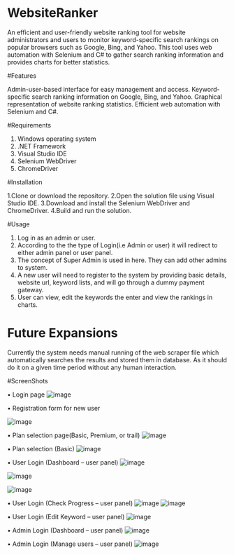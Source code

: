 # WebsiteRanker

An efficient and user-friendly website ranking tool for website administrators and users to monitor keyword-specific search rankings on popular browsers such as Google, Bing, and Yahoo. This tool uses web automation with Selenium and C# to gather search ranking information and provides charts for better statistics.

#Features

Admin-user-based interface for easy management and access.
Keyword-specific search ranking information on Google, Bing, and Yahoo.
Graphical representation of website ranking statistics.
Efficient web automation with Selenium and C#.

#Requirements

  1. Windows operating system
  2. .NET Framework
  3. Visual Studio IDE
  4. Selenium WebDriver
  5. ChromeDriver

#Installation

  1.Clone or download the repository.
  2.Open the solution file using Visual Studio IDE.
  3.Download and install the Selenium WebDriver and ChromeDriver.
  4.Build and run the solution.

#Usage

  1. Log in as an admin or user.
  2. According to the the type of Login(i.e Admin or user) it will redirect to either admin panel or user panel.
  3. The concept of Super Admin is used in here. They can add other admins to system.
  4. A new user will need to register to the system by providing basic details, website url, keyword lists, and will go through a dummy payment gateway.
  5. User can view, edit the keywords the enter and view the rankings in charts.

# Future Expansions
  
Currently the system needs manual running of the web scraper file which automatically searches the results and stored them in database. As it should do it on a given time period without any human interaction.

#ScreenShots

•	Login page
  ![image](https://user-images.githubusercontent.com/76769885/215330395-6b68e4a4-d049-4763-b337-d3f3d515afe9.png)

•	Registration form for new user 
  
 ![image](https://user-images.githubusercontent.com/76769885/215330449-902c82a7-ee14-4347-b60d-048bb1b038c4.png)

•	Plan selection page(Basic, Premium, or trail)
![image](https://user-images.githubusercontent.com/76769885/215330483-c2793b2b-9ae1-40c6-9f54-4cbd771a000e.png)

•	Plan selection (Basic)
![image](https://user-images.githubusercontent.com/76769885/215330499-ed5f54b9-403b-4ea5-8161-cee987d8a6bb.png)

•	User Login (Dashboard – user panel)
![image](https://user-images.githubusercontent.com/76769885/215330558-03a430bb-fe24-4459-a9b1-57fbc9c5464f.png)

![image](https://user-images.githubusercontent.com/76769885/215330568-12c69d7f-4b67-4d18-9716-edbcb7b445eb.png)

![image](https://user-images.githubusercontent.com/76769885/215330596-8f238e89-fe7b-4f83-b8f0-ef9965a2e346.png)

•	User Login (Check Progress – user panel)
![image](https://user-images.githubusercontent.com/76769885/215330646-31a066c4-1840-4553-9734-c381c9297787.png)
![image](https://user-images.githubusercontent.com/76769885/215330653-4aa6e0dd-ba76-4ec0-8de6-b81cbb4c69c4.png)


•	User Login (Edit Keyword – user panel)
![image](https://user-images.githubusercontent.com/76769885/215330681-1ca25010-8a6a-4c4d-aa9c-a79e59c3859a.png)

•	Admin Login (Dashboard – user panel)
![image](https://user-images.githubusercontent.com/76769885/215330701-7d4399c5-af11-408a-820a-e08a56d544ee.png)

•	Admin Login (Manage users – user panel)
![image](https://user-images.githubusercontent.com/76769885/215330715-c04fd343-fe0a-48b7-b0c4-4b41b5e1b4a8.png)

